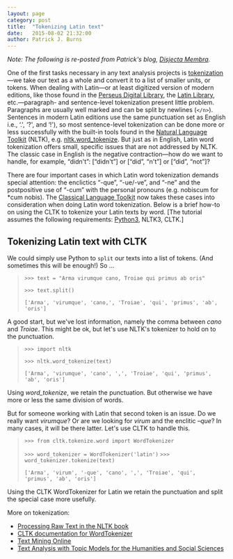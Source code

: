 ```yaml
---
layout: page
category: post
title:  "Tokenizing Latin text"
date:   2015-08-02 21:32:00
author: Patrick J. Burns
---
```


*Note: The following is re-posted from Patrick's blog, [Disjecta Membra](https://disiectamembra.wordpress.com/2015/08/01/tokenizing-latin-text/).*

One of the first tasks necessary in any text analysis projects is [tokenization](http://nlp.stanford.edu/IR-book/html/htmledition/tokenization-1.html)—we take our text as a whole and convert it to a list of smaller units, or tokens. When dealing with Latin—or at least digitized version of modern editions, like those found in the [Perseus Digital Library](http://www.perseus.tufts.edu/hopper/collection?collection=Perseus:collection:Greco-Roman), the [Latin Library](http://www.thelatinlibrary.com/), etc.—paragraph- and sentence-level tokenization present little problem. Paragraphs are usually well marked and can be split by newlines (`</n>`). Sentences in modern Latin editions use the same punctuation set as English i.e., ‘.', ‘?', and ‘!'), so most sentence-level tokenization can be done more or less successfully with the built-in tools found in the [Natural Language Toolkit](http://www.nltk.org/) (NLTK), e.g. [nltk.word_tokenize](http://www.nltk.org/api/nltk.tokenize.html). But just as in English, Latin word tokenization offers small, specific issues that are not addressed by NLTK. The classic case in English is the negative contraction—how do we want to handle, for example, “didn't”: [“didn't”] or [“did”, “n't”] or [“did”, “not”]?

There are four important cases in which Latin word tokenization demands special attention: the enclictics “-que”, “-ue/-ve”, and “-ne” and the postpositive use of “-cum” with the personal pronouns (e.g. nobiscum for *cum nobis). The [Classical Language Toolkit](https://github.com/kylepjohnson/cltk) now takes these cases into consideration when doing Latin word tokenization. Below is a brief how-to on using the CLTK to tokenize your Latin texts by word. [The tutorial assumes the following requirements: [Python3](https://www.python.org/download/releases/3.0/), NLTK3, CLTK.]

## Tokenizing Latin text with CLTK
We could simply use Python to `split` our texts into a list of tokens. (And sometimes this will be enough!) So …

> `>>> text = "Arma virumque cano, Troiae qui primus ab oris"`
>
> `>>> text.split()`
>
> `['Arma', 'virumque', 'cano,', 'Troiae', 'qui', 'primus', 'ab', 'oris']`

A good start, but we've lost information, namely the comma between *cano* and *Troiae*. This might be ok, but let's use NLTK's tokenizer to hold on to the punctuation.

> `>>> import nltk`
>
> `>>> nltk.word_tokenize(text)`
>
> `['Arma', 'virumque', 'cano', ',', 'Troiae', 'qui', 'primus', 'ab', 'oris']`

Using *word_tokenize*, we retain the punctuation. But otherwise we have more or less the same division of words.

But for someone working with Latin that second token is an issue. Do we really want *virumque*? Or are we looking for *virum* and the enclitic *–que*? In many cases, it will be there latter. Let's use CLTK to handle this.

> `>>> from cltk.tokenize.word import WordTokenizer`
>
> `>>> word_tokenizer = WordTokenizer('latin')`
> `>>> word_tokenizer.tokenize(text)`
>
> `['Arma', 'virum', '-que', 'cano', ',', 'Troiae', 'qui', 'primus', 'ab', 'oris']`

Using the CLTK WordTokenizer for Latin we retain the punctuation and split the special case more usefully.

More on tokenization:

* [Processing Raw Text in the NLTK book](http://www.nltk.org/book/ch03.html)
* [CLTK documentation for WordTokenizer](http://docs.cltk.org/en/latest/latin.html#word-tokenization)
* [Text Mining Online](http://textminingonline.com/dive-into-nltk-part-ii-sentence-tokenize-and-word-tokenize)
* [Text Analysis with Topic Models for the Humanities and Social Sciences](https://de.dariah.eu/tatom/preprocessing.html#tokenizing)

